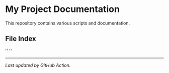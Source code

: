 # My Project Documentation

This repository contains various scripts and documentation.

## File Index
''
''
***

*Last updated by GitHub Action.*
